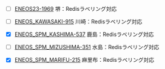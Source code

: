 - [ ]  [ENEOS23-1969](https://vqit.backlog.com/view/ENEOS23-1969) 堺：Redisラベリング対応
- [ ] [ENEOS_KAWASAKI-915](https://vqit.backlog.com/view/ENEOS_KAWASAKI-915) 川崎：Redisラベリング対応
- [x] [ENEOS_SPM_KASHIMA-537](https://vqit.backlog.com/view/ENEOS_SPM_KASHIMA-537) 鹿島：Redisラベリング対応
- [ ] [ENEOS_SPM_MIZUSHIMA-351](https://vqit.backlog.com/view/ENEOS_SPM_MIZUSHIMA-351) 水島：Redisラベリング対応
- [x] [ENEOS_SPM_MARIFU-215](https://vqit.backlog.com/view/ENEOS_SPM_MARIFU-215) 麻里布：Redisラベリング対応

